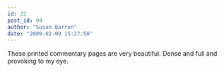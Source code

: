 ```yaml
---
id: 22
post_id: 94
author: "Susan Barron"
date: "2009-02-09 15:27:50"
---
```

These printed commentary pages are very beautiful. Dense and full and provoking to my eye.
